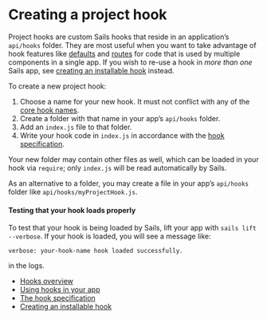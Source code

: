 # Creating a project hook

Project hooks are custom Sails hooks that reside in an application&rsquo;s `api/hooks` folder.  They are most useful when you want to take advantage of hook features like [defaults](https://sailsjs.com/documentation/concepts/extending-sails/hooks/hook-specification/defaults) and [routes](https://sailsjs.com/documentation/concepts/extending-sails/hooks/hook-specification/routes) for code that is used by multiple components in a single app.  If you wish to re-use a hook in *more than one* Sails app, see [creating an installable hook](https://sailsjs.com/documentation/concepts/extending-sails/hooks/installable-hooks) instead.

To create a new project hook:

1. Choose a name for your new hook.  It must not conflict with any of the [core hook names](https://github.com/balderdashy/sails/blob/master/lib/app/configuration/default-hooks.js).
2. Create a folder with that name in your app&rsquo;s `api/hooks` folder.
3. Add an `index.js` file to that folder.
4. Write your hook code in `index.js` in accordance with the [hook specification](https://sailsjs.com/documentation/concepts/extending-sails/hooks/hook-specification).

Your new folder may contain other files as well, which can be loaded in your hook via `require`; only `index.js` will be read automatically by Sails.

As an alternative to a folder, you may create a file in your app&rsquo;s `api/hooks` folder like `api/hooks/myProjectHook.js`.

#### Testing that your hook loads properly

To test that your hook is being loaded by Sails, lift your app with `sails lift --verbose`.  If your hook is loaded, you will see a message like:

`verbose: your-hook-name hook loaded successfully.`

in the logs.

* [Hooks overview](https://sailsjs.com/documentation/concepts/extending-sails/hooks)
* [Using hooks in your app](https://sailsjs.com/documentation/concepts/extending-sails/hooks/using-hooks)
* [The hook specification](https://sailsjs.com/documentation/concepts/extending-sails/hooks/hook-specification)
* [Creating an installable hook](https://sailsjs.com/documentation/concepts/extending-sails/hooks/installable-hooks)


<docmeta name="displayName" value="Project hooks">
<docmeta name="stabilityIndex" value="3">
